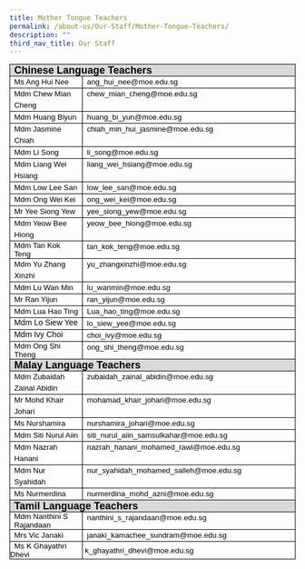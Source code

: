 ```yaml
---
title: Mother Tongue Teachers
permalink: /about-us/Our-Staff/Mother-Tongue-Teachers/
description: ""
third_nav_title: Our Staff
---
```

<table style="margin: 0px; outline: 0px; padding: 0px; border-collapse: collapse; max-width: 100%; color: rgb(0, 0, 0); font-family: Helvetica; font-size: 13px; font-style: normal; font-variant-ligatures: normal; font-variant-caps: normal; font-weight: 400; letter-spacing: normal; orphans: 2; text-align: left; text-transform: none; white-space: normal; widows: 2; word-spacing: 0px; -webkit-text-stroke-width: 0px; text-decoration-thickness: initial; text-decoration-style: initial; text-decoration-color: initial; width: 568.5pt;" width="0" cellpadding="0" cellspacing="0" border="0" class="MsoNormalTable"><tbody style="margin: 0px; outline: 0px; padding: 0px;"><tr style="margin: 0px; outline: 0px; padding: 0px; height: 14.35pt;"><td style="margin: 0px; outline: 0px; padding: 0in 5.4pt; width: 568.5pt; border: 1pt solid windowtext; background: rgb(217, 217, 217); height: 14.35pt;" valign="top" colspan="2" width="758"><p style="margin: 0px 0px 0.0001pt; outline: 0px; padding: 0px; line-height: 15pt; color: rgb(0, 0, 0); font-family: Helvetica; font-size: 13px;" class="MsoNormal"><b style="margin: 0px; outline: 0px; padding: 0px;"><span style="margin: 0px; outline: 0px; padding: 0px; font-size: 13.5pt; font-family: Arial, sans-serif;">Chinese Language Teachers</span></b><span style="margin: 0px; outline: 0px; padding: 0px; font-size: 10pt; font-family: Helvetica, sans-serif;"></span></p></td></tr><tr style="margin: 0px; outline: 0px; padding: 0px; height: 14.35pt;"><td style="margin: 0px; outline: 0px; padding: 0in 5.4pt; width: 155.9pt; border-right: 1pt solid windowtext; border-bottom: 1pt solid windowtext; border-left: 1pt solid windowtext; border-image: initial; border-top: none; height: 14.35pt;" valign="top" width="208"><p style="margin: 0px 0px 0.0001pt; outline: 0px; padding: 0px; line-height: 15pt; color: rgb(0, 0, 0); font-family: Helvetica; font-size: 13px;" class="MsoNormal"><span style="margin: 0px; outline: 0px; padding: 0px; font-size: 10pt; font-family: Arial, sans-serif;">Ms Ang Hui Nee</span><span style="margin: 0px; outline: 0px; padding: 0px; font-size: 10pt; font-family: Helvetica, sans-serif;"></span></p></td><td style="margin: 0px; outline: 0px; padding: 0in 5.4pt; width: 412.6pt; border-top: none; border-left: none; border-bottom: 1pt solid windowtext; border-right: 1pt solid windowtext; height: 14.35pt;" valign="top" width="550"><p style="margin: 0px 0px 0.0001pt; outline: 0px; padding: 0px; line-height: 15pt; color: rgb(0, 0, 0); font-family: Helvetica; font-size: 13px;" class="MsoNormal"><span style="margin: 0px; outline: 0px; padding: 0px; font-size: 10pt; font-family: Arial, sans-serif; background: white;">ang_hui_nee@moe.edu.sg</span><span style="margin: 0px; outline: 0px; padding: 0px; font-size: 10pt; font-family: Helvetica, sans-serif;"></span></p></td></tr><tr style="margin: 0px; outline: 0px; padding: 0px; height: 14.35pt;"><td style="margin: 0px; outline: 0px; padding: 0in 5.4pt; width: 155.9pt; border-right: 1pt solid windowtext; border-bottom: 1pt solid windowtext; border-left: 1pt solid windowtext; border-image: initial; border-top: none; height: 14.35pt;" valign="top" width="208"><p style="margin: 0px 0px 0.0001pt; outline: 0px; padding: 0px; line-height: 15pt; color: rgb(0, 0, 0); font-family: Helvetica; font-size: 13px;" class="MsoNormal"><span style="margin: 0px; outline: 0px; padding: 0px; font-size: 10pt; font-family: Arial, sans-serif;">Mdm Chew Mian Cheng</span><span style="margin: 0px; outline: 0px; padding: 0px; font-size: 10pt; font-family: Helvetica, sans-serif;"></span></p></td><td style="margin: 0px; outline: 0px; padding: 0in 5.4pt; width: 412.6pt; border-top: none; border-left: none; border-bottom: 1pt solid windowtext; border-right: 1pt solid windowtext; height: 14.35pt;" valign="top" width="550"><p style="margin: 0px 0px 0.0001pt; outline: 0px; padding: 0px; line-height: 15pt; color: rgb(0, 0, 0); font-family: Helvetica; font-size: 13px;" class="MsoNormal"><span style="margin: 0px; outline: 0px; padding: 0px; font-size: 10pt; font-family: Arial, sans-serif;">chew_mian_cheng@moe.edu.sg</span><span style="margin: 0px; outline: 0px; padding: 0px; font-size: 10pt; font-family: Helvetica, sans-serif;"></span></p></td></tr><tr style="margin: 0px; outline: 0px; padding: 0px; height: 14.35pt;"><td style="margin: 0px; outline: 0px; padding: 0in 5.4pt; width: 155.9pt; border-right: 1pt solid windowtext; border-bottom: 1pt solid windowtext; border-left: 1pt solid windowtext; border-image: initial; border-top: none; height: 14.35pt;" valign="top" width="208"><p style="margin: 0px 0px 0.0001pt; outline: 0px; padding: 0px; line-height: 15pt; color: rgb(0, 0, 0); font-family: Helvetica; font-size: 13px;" class="MsoNormal"><span style="margin: 0px; outline: 0px; padding: 0px; font-size: 10pt; font-family: Arial, sans-serif;">Mdm Huang Biyun</span><span style="margin: 0px; outline: 0px; padding: 0px; font-size: 10pt; font-family: Helvetica, sans-serif;"></span></p></td><td style="margin: 0px; outline: 0px; padding: 0in 5.4pt; width: 412.6pt; border-top: none; border-left: none; border-bottom: 1pt solid windowtext; border-right: 1pt solid windowtext; height: 14.35pt;" valign="top" width="550"><p style="margin: 0px 0px 0.0001pt; outline: 0px; padding: 0px; line-height: 15pt; color: rgb(0, 0, 0); font-family: Helvetica; font-size: 13px;" class="MsoNormal"><span style="margin: 0px; outline: 0px; padding: 0px; font-size: 10pt; font-family: Arial, sans-serif;">huang_bi_yun@moe.edu.sg</span><span style="margin: 0px; outline: 0px; padding: 0px; font-size: 10pt; font-family: Helvetica, sans-serif;"></span></p></td></tr><tr style="margin: 0px; outline: 0px; padding: 0px; height: 14.35pt;"><td style="margin: 0px; outline: 0px; padding: 0in 5.4pt; width: 155.9pt; border-right: 1pt solid windowtext; border-bottom: 1pt solid windowtext; border-left: 1pt solid windowtext; border-image: initial; border-top: none; height: 14.35pt;" valign="top" width="208"><p style="margin: 0px 0px 0.0001pt; outline: 0px; padding: 0px; line-height: 15pt; color: rgb(0, 0, 0); font-family: Helvetica; font-size: 13px;" class="MsoNormal"><span style="margin: 0px; outline: 0px; padding: 0px; font-size: 10pt; font-family: Arial, sans-serif;">Mdm Jasmine Chiah</span><span style="margin: 0px; outline: 0px; padding: 0px; font-size: 10pt; font-family: Helvetica, sans-serif;"></span></p></td><td style="margin: 0px; outline: 0px; padding: 0in 5.4pt; width: 412.6pt; border-top: none; border-left: none; border-bottom: 1pt solid windowtext; border-right: 1pt solid windowtext; height: 14.35pt;" valign="top" width="550"><p style="margin: 0px 0px 0.0001pt; outline: 0px; padding: 0px; line-height: 15pt; color: rgb(0, 0, 0); font-family: Helvetica; font-size: 13px;" class="MsoNormal"><span style="margin: 0px; outline: 0px; padding: 0px; font-size: 10pt; font-family: Arial, sans-serif;">chiah_min_hui_jasmine@moe.edu.sg</span><span style="margin: 0px; outline: 0px; padding: 0px; font-size: 10pt; font-family: Helvetica, sans-serif;"></span></p></td></tr><tr style="margin: 0px; outline: 0px; padding: 0px; height: 14.35pt;"><td style="margin: 0px; outline: 0px; padding: 0in 5.4pt; width: 155.9pt; border-right: 1pt solid windowtext; border-bottom: 1pt solid windowtext; border-left: 1pt solid windowtext; border-image: initial; border-top: none; height: 14.35pt;" valign="top" width="208"><p style="margin: 0px 0px 0.0001pt; outline: 0px; padding: 0px; line-height: 15pt; color: rgb(0, 0, 0); font-family: Helvetica; font-size: 13px;" class="MsoNormal"><span style="margin: 0px; outline: 0px; padding: 0px; font-size: 10pt; font-family: Arial, sans-serif;">Mdm Li Song</span><span style="margin: 0px; outline: 0px; padding: 0px; font-size: 10pt; font-family: Helvetica, sans-serif;"></span></p></td><td style="margin: 0px; outline: 0px; padding: 0in 5.4pt; width: 412.6pt; border-top: none; border-left: none; border-bottom: 1pt solid windowtext; border-right: 1pt solid windowtext; height: 14.35pt;" valign="top" width="550"><p style="margin: 0px 0px 0.0001pt; outline: 0px; padding: 0px; line-height: 15pt; color: rgb(0, 0, 0); font-family: Helvetica; font-size: 13px;" class="MsoNormal"><span style="margin: 0px; outline: 0px; padding: 0px; font-size: 10pt; font-family: Arial, sans-serif;">li_song@moe.edu.sg</span><span style="margin: 0px; outline: 0px; padding: 0px; font-size: 10pt; font-family: Helvetica, sans-serif;"></span></p></td></tr><tr style="margin: 0px; outline: 0px; padding: 0px; height: 14.35pt;"><td style="margin: 0px; outline: 0px; padding: 0in 5.4pt; width: 155.9pt; border-right: 1pt solid windowtext; border-bottom: 1pt solid windowtext; border-left: 1pt solid windowtext; border-image: initial; border-top: none; height: 14.35pt;" valign="top" width="208"><p style="margin: 0px 0px 0.0001pt; outline: 0px; padding: 0px; line-height: 15pt; color: rgb(0, 0, 0); font-family: Helvetica; font-size: 13px;" class="MsoNormal"><span style="margin: 0px; outline: 0px; padding: 0px; font-size: 10pt; font-family: Arial, sans-serif;">Mdm Liang Wei Hsiang</span><span style="margin: 0px; outline: 0px; padding: 0px; font-size: 10pt; font-family: Helvetica, sans-serif;"></span></p></td><td style="margin: 0px; outline: 0px; padding: 0in 5.4pt; width: 412.6pt; border-top: none; border-left: none; border-bottom: 1pt solid windowtext; border-right: 1pt solid windowtext; height: 14.35pt;" valign="top" width="550"><p style="margin: 0px 0px 0.0001pt; outline: 0px; padding: 0px; line-height: 15pt; color: rgb(0, 0, 0); font-family: Helvetica; font-size: 13px;" class="MsoNormal"><span style="margin: 0px; outline: 0px; padding: 0px; font-size: 10pt; font-family: Arial, sans-serif;">liang_wei_hsiang@moe.edu.sg</span><span style="margin: 0px; outline: 0px; padding: 0px; font-size: 10pt; font-family: Helvetica, sans-serif;"></span></p></td></tr><tr style="margin: 0px; outline: 0px; padding: 0px; height: 14.35pt;"><td style="margin: 0px; outline: 0px; padding: 0in 5.4pt; width: 155.9pt; border-right: 1pt solid windowtext; border-bottom: 1pt solid windowtext; border-left: 1pt solid windowtext; border-image: initial; border-top: none; height: 14.35pt;" valign="top" width="208"><p style="margin: 0px 0px 0.0001pt; outline: 0px; padding: 0px; line-height: 15pt; color: rgb(0, 0, 0); font-family: Helvetica; font-size: 13px;" class="MsoNormal"><span style="margin: 0px; outline: 0px; padding: 0px; font-size: 10pt; font-family: Arial, sans-serif;">Mdm Low Lee San</span><span style="margin: 0px; outline: 0px; padding: 0px; font-size: 10pt; font-family: Helvetica, sans-serif;"></span></p></td><td style="margin: 0px; outline: 0px; padding: 0in 5.4pt; width: 412.6pt; border-top: none; border-left: none; border-bottom: 1pt solid windowtext; border-right: 1pt solid windowtext; height: 14.35pt;" valign="top" width="550"><p style="margin: 0px 0px 0.0001pt; outline: 0px; padding: 0px; line-height: 15pt; color: rgb(0, 0, 0); font-family: Helvetica; font-size: 13px;" class="MsoNormal"><span style="margin: 0px; outline: 0px; padding: 0px; font-size: 10pt; font-family: Arial, sans-serif;">low_lee_san@moe.edu.sg</span><span style="margin: 0px; outline: 0px; padding: 0px; font-size: 10pt; font-family: Helvetica, sans-serif;"></span></p></td></tr><tr style="margin: 0px; outline: 0px; padding: 0px; height: 14.35pt;"><td style="margin: 0px; outline: 0px; padding: 0in 5.4pt; width: 155.9pt; border-right: 1pt solid windowtext; border-bottom: 1pt solid windowtext; border-left: 1pt solid windowtext; border-image: initial; border-top: none; height: 14.35pt;" valign="top" width="208"><p style="margin: 0px 0px 0.0001pt; outline: 0px; padding: 0px; line-height: 15pt; color: rgb(0, 0, 0); font-family: Helvetica; font-size: 13px;" class="MsoNormal"><span style="margin: 0px; outline: 0px; padding: 0px; font-size: 10pt; font-family: Arial, sans-serif;">Mdm Ong Wei Kei</span><span style="margin: 0px; outline: 0px; padding: 0px; font-size: 10pt; font-family: Helvetica, sans-serif;"></span></p></td><td style="margin: 0px; outline: 0px; padding: 0in 5.4pt; width: 412.6pt; border-top: none; border-left: none; border-bottom: 1pt solid windowtext; border-right: 1pt solid windowtext; height: 14.35pt;" valign="top" width="550"><p style="margin: 0px 0px 0.0001pt; outline: 0px; padding: 0px; line-height: 15pt; color: rgb(0, 0, 0); font-family: Helvetica; font-size: 13px;" class="MsoNormal"><span style="margin: 0px; outline: 0px; padding: 0px; font-size: 10pt; font-family: Arial, sans-serif;">ong_wei_kei@moe.edu.sg</span><span style="margin: 0px; outline: 0px; padding: 0px; font-size: 10pt; font-family: Helvetica, sans-serif;"></span></p></td></tr><tr style="margin: 0px; outline: 0px; padding: 0px; height: 14.35pt;"><td style="margin: 0px; outline: 0px; padding: 0in 5.4pt; width: 155.9pt; border-right: 1pt solid windowtext; border-bottom: 1pt solid windowtext; border-left: 1pt solid windowtext; border-image: initial; border-top: none; height: 14.35pt;" valign="top" width="208"><p style="margin: 0px 0px 0.0001pt; outline: 0px; padding: 0px; line-height: 15pt; color: rgb(0, 0, 0); font-family: Helvetica; font-size: 13px;" class="MsoNormal"><span style="margin: 0px; outline: 0px; padding: 0px; font-size: 10pt; font-family: Arial, sans-serif;">Mr Yee Siong Yew</span><span style="margin: 0px; outline: 0px; padding: 0px; font-size: 10pt; font-family: Helvetica, sans-serif;"></span></p></td><td style="margin: 0px; outline: 0px; padding: 0in 5.4pt; width: 412.6pt; border-top: none; border-left: none; border-bottom: 1pt solid windowtext; border-right: 1pt solid windowtext; height: 14.35pt;" valign="top" width="550"><p style="margin: 0px 0px 0.0001pt; outline: 0px; padding: 0px; line-height: 15pt; color: rgb(0, 0, 0); font-family: Helvetica; font-size: 13px;" class="MsoNormal"><span style="margin: 0px; outline: 0px; padding: 0px; font-size: 10pt; font-family: Arial, sans-serif;">yee_siong_yew@moe.edu.sg</span><span style="margin: 0px; outline: 0px; padding: 0px; font-size: 10pt; font-family: Helvetica, sans-serif;"></span></p></td></tr><tr style="margin: 0px; outline: 0px; padding: 0px; height: 14.35pt;"><td style="margin: 0px; outline: 0px; padding: 0in 5.4pt; width: 155.9pt; border-right: 1pt solid windowtext; border-bottom: 1pt solid windowtext; border-left: 1pt solid windowtext; border-image: initial; border-top: none; height: 14.35pt;" valign="top" width="208"><p style="margin: 0px 0px 0.0001pt; outline: 0px; padding: 0px; line-height: 15pt; color: rgb(0, 0, 0); font-family: Helvetica; font-size: 13px;" class="MsoNormal"><span style="margin: 0px; outline: 0px; padding: 0px; font-size: 10pt; font-family: Arial, sans-serif;">Mdm Yeow Bee Hiong</span><span style="margin: 0px; outline: 0px; padding: 0px; font-size: 10pt; font-family: Helvetica, sans-serif;"></span></p></td><td style="margin: 0px; outline: 0px; padding: 0in 5.4pt; width: 412.6pt; border-top: none; border-left: none; border-bottom: 1pt solid windowtext; border-right: 1pt solid windowtext; height: 14.35pt;" valign="top" width="550"><p style="margin: 0px 0px 0.0001pt; outline: 0px; padding: 0px; line-height: 15pt; color: rgb(0, 0, 0); font-family: Helvetica; font-size: 13px;" class="MsoNormal"><span style="margin: 0px; outline: 0px; padding: 0px; font-size: 10pt; font-family: Arial, sans-serif;">yeow_bee_hiong@moe.edu.sg</span><span style="margin: 0px; outline: 0px; padding: 0px; font-size: 10pt; font-family: Helvetica, sans-serif;"></span></p></td></tr><tr style="margin: 0px; outline: 0px; padding: 0px; height: 14.35pt;"><td style="margin: 0px; outline: 0px; padding: 0in 5.4pt; width: 155.9pt; border-right: 1pt solid windowtext; border-bottom: 1pt solid windowtext; border-left: 1pt solid windowtext; border-image: initial; border-top: none; height: 14.35pt;" valign="top" width="208"><span style="margin: 0px; outline: 0px; padding: 0px; font-family: Arial, sans-serif; font-size: 13.3333px; text-align: center;">Mdm Tan Kok Teng</span></td><td style="margin: 0px; outline: 0px; padding: 0in 5.4pt; width: 412.6pt; border-top: none; border-left: none; border-bottom: 1pt solid windowtext; border-right: 1pt solid windowtext; height: 14.35pt;" valign="top" width="550"><p style="margin: 0px 0px 0.0001pt; outline: 0px; padding: 0px; line-height: 15pt; color: rgb(0, 0, 0); font-family: Helvetica; font-size: 13px;" class="MsoNormal"><font style="margin: 0px; outline: 0px; padding: 0px;" face="Arial, sans-serif"><span style="margin: 0px; outline: 0px; padding: 0px; font-size: 13.3333px;">tan_kok_teng@moe.edu.sg</span></font></p></td></tr><tr style="margin: 0px; outline: 0px; padding: 0px; height: 14.35pt;"><td style="margin: 0px; outline: 0px; padding: 0in 5.4pt; width: 155.9pt; border-right: 1pt solid windowtext; border-bottom: 1pt solid windowtext; border-left: 1pt solid windowtext; border-image: initial; border-top: none; height: 14.35pt;" valign="top" width="208"><p style="margin: 0px 0px 0.0001pt; outline: 0px; padding: 0px; line-height: 15pt; color: rgb(0, 0, 0); font-family: Helvetica; font-size: 13px;" class="MsoNormal"><span style="margin: 0px; outline: 0px; padding: 0px; font-size: 10pt; font-family: Arial, sans-serif;">Mdm Yu Zhang Xinzhi</span><span style="margin: 0px; outline: 0px; padding: 0px; font-size: 10pt; font-family: Helvetica, sans-serif;"></span></p></td><td style="margin: 0px; outline: 0px; padding: 0in 5.4pt; width: 412.6pt; border-top: none; border-left: none; border-bottom: 1pt solid windowtext; border-right: 1pt solid windowtext; height: 14.35pt;" valign="top" width="550"><p style="margin: 0px 0px 0.0001pt; outline: 0px; padding: 0px; line-height: 15pt; color: rgb(0, 0, 0); font-family: Helvetica; font-size: 13px;" class="MsoNormal"><span style="margin: 0px; outline: 0px; padding: 0px; font-size: 10pt; font-family: Arial, sans-serif;">yu_zhangxinzhi@moe.edu.sg</span><span style="margin: 0px; outline: 0px; padding: 0px; font-size: 10pt; font-family: Helvetica, sans-serif;"></span></p></td></tr><tr style="margin: 0px; outline: 0px; padding: 0px; height: 14.35pt;"><td style="margin: 0px; outline: 0px; padding: 0in 5.4pt; width: 155.9pt; border-right: 1pt solid windowtext; border-bottom: 1pt solid windowtext; border-left: 1pt solid windowtext; border-image: initial; border-top: none; height: 14.35pt;" valign="top" width="208"><p style="margin: 0px 0px 0.0001pt; outline: 0px; padding: 0px; line-height: 15pt; color: rgb(0, 0, 0); font-family: Helvetica; font-size: 13px;" class="MsoNormal"><span style="margin: 0px; outline: 0px; padding: 0px; font-size: 10pt; font-family: Arial, sans-serif;">Mdm Lu Wan Min</span><span style="margin: 0px; outline: 0px; padding: 0px; font-size: 10pt; font-family: Helvetica, sans-serif;"></span></p></td><td style="margin: 0px; outline: 0px; padding: 0in 5.4pt; width: 412.6pt; border-top: none; border-left: none; border-bottom: 1pt solid windowtext; border-right: 1pt solid windowtext; height: 14.35pt;" valign="top" width="550"><p style="margin: 0px 0px 0.0001pt; outline: 0px; padding: 0px; line-height: 15pt; color: rgb(0, 0, 0); font-family: Helvetica; font-size: 13px;" class="MsoNormal"><span style="margin: 0px; outline: 0px; padding: 0px; font-size: 10pt; font-family: Arial, sans-serif;">lu_wanmin@moe.edu.sg</span><span style="margin: 0px; outline: 0px; padding: 0px; font-size: 10pt; font-family: Helvetica, sans-serif;"></span></p></td></tr><tr style="margin: 0px; outline: 0px; padding: 0px; height: 14.35pt;"><td style="margin: 0px; outline: 0px; padding: 0in 5.4pt; width: 155.9pt; border-right: 1pt solid windowtext; border-bottom: 1pt solid windowtext; border-left: 1pt solid windowtext; border-image: initial; border-top: none; height: 14.35pt;" valign="top" width="208"><p style="margin: 0px 0px 0.0001pt; outline: 0px; padding: 0px; line-height: 15pt; color: rgb(0, 0, 0); font-family: Helvetica; font-size: 13px;" class="MsoNormal"><span style="margin: 0px; outline: 0px; padding: 0px; font-size: 10pt; font-family: Helvetica, sans-serif;">Mr Ran Yijun</span></p></td><td style="margin: 0px; outline: 0px; padding: 0in 5.4pt; width: 412.6pt; border-top: none; border-left: none; border-bottom: 1pt solid windowtext; border-right: 1pt solid windowtext; height: 14.35pt;" valign="top" width="550"><p style="margin: 0px 0px 0.0001pt; outline: 0px; padding: 0px; line-height: 15pt; color: rgb(0, 0, 0); font-family: Helvetica; font-size: 13px;" class="MsoNormal"><span style="margin: 0px; outline: 0px; padding: 0px; font-size: 10pt; font-family: Arial, sans-serif;">ran_yijun@moe.edu.sg</span><span style="margin: 0px; outline: 0px; padding: 0px; font-size: 10pt; font-family: Helvetica, sans-serif;"></span></p></td></tr><tr style="margin: 0px; outline: 0px; padding: 0px; height: 14.35pt;"><td style="margin: 0px; outline: 0px; padding: 0in 5.4pt; width: 155.9pt; border-right: 1pt solid windowtext; border-bottom: 1pt solid windowtext; border-left: 1pt solid windowtext; border-image: initial; border-top: none; height: 14.35pt;" valign="top" width="208"><p style="margin: 0px 0px 0.0001pt; outline: 0px; padding: 0px; line-height: 15pt; color: rgb(0, 0, 0); font-family: Helvetica; font-size: 13px;" class="MsoNormal"><span style="margin: 0px; outline: 0px; padding: 0px; font-size: 10pt; font-family: Helvetica, sans-serif;">Mdm Lua Hao Ting</span></p></td><td style="margin: 0px; outline: 0px; padding: 0in 5.4pt; width: 412.6pt; border-top: none; border-left: none; border-bottom: 1pt solid windowtext; border-right: 1pt solid windowtext; height: 14.35pt;" valign="top" width="550"><p style="margin: 0px 0px 0.0001pt; outline: 0px; padding: 0px; line-height: 15pt; color: rgb(0, 0, 0); font-family: Helvetica; font-size: 13px;" class="MsoNormal"><span style="margin: 0px; outline: 0px; padding: 0px; font-size: 10pt; font-family: Arial, sans-serif;">Lua_hao_ting@moe.edu.sg</span><span style="margin: 0px; outline: 0px; padding: 0px; font-size: 10pt; font-family: Helvetica, sans-serif;"></span></p></td></tr><tr style="margin: 0px; outline: 0px; padding: 0px; height: 14.35pt;"><td style="margin: 0px; outline: 0px; padding: 0in 5.4pt; width: 155.9pt; border-right: 1pt solid windowtext; border-bottom: 1pt solid windowtext; border-left: 1pt solid windowtext; border-image: initial; border-top: none; height: 14.35pt;" valign="top" width="208"><p style="margin: 0px 0px 0.0001pt; outline: 0px; padding: 0px; line-height: normal; color: rgb(0, 0, 0); font-family: Helvetica; font-size: 13px;" class="MsoNormal"><span style="margin: 0px; outline: 0px; padding: 0px; font-size: 10.5pt; font-family: Helvetica, sans-serif;" lang="EN-SG">Mdm Lo Siew Yee</span><span style="margin: 0px; outline: 0px; padding: 0px; font-size: 10pt; font-family: Helvetica, sans-serif;"></span></p></td><td style="margin: 0px; outline: 0px; padding: 0in 5.4pt; width: 412.6pt; border-top: none; border-left: none; border-bottom: 1pt solid windowtext; border-right: 1pt solid windowtext; height: 14.35pt;" valign="top" width="550"><p style="margin: 0px 0px 0.0001pt; outline: 0px; padding: 0px; line-height: 15pt; color: rgb(0, 0, 0); font-family: Helvetica; font-size: 13px;" class="MsoNormal"><span style="margin: 0px; outline: 0px; padding: 0px; font-size: 10pt; font-family: Helvetica, sans-serif; background: white;">lo_siew_yee@moe.edu.sg</span><span style="margin: 0px; outline: 0px; padding: 0px; font-size: 10pt; font-family: Helvetica, sans-serif;"></span></p></td></tr><tr style="margin: 0px; outline: 0px; padding: 0px; height: 14.35pt;"><td style="margin: 0px; outline: 0px; padding: 0in 5.4pt; width: 155.9pt; border-right: 1pt solid windowtext; border-bottom: 1pt solid windowtext; border-left: 1pt solid windowtext; border-image: initial; border-top: none; height: 14.35pt;" valign="top" width="208"><p style="margin: 0px 0px 0.0001pt; outline: 0px; padding: 0px; line-height: normal; color: rgb(0, 0, 0); font-family: Helvetica; font-size: 13px;" class="MsoNormal"><span style="margin: 0px; outline: 0px; padding: 0px; font-size: 10.5pt; font-family: Helvetica, sans-serif;" lang="EN-SG">Mdm Ivy Choi</span></p></td><td style="margin: 0px; outline: 0px; padding: 0in 5.4pt; width: 412.6pt; border-top: none; border-left: none; border-bottom: 1pt solid windowtext; border-right: 1pt solid windowtext; height: 14.35pt;" valign="top" width="550"><p style="margin: 0px 0px 0.0001pt; outline: 0px; padding: 0px; line-height: 15pt; color: rgb(0, 0, 0); font-family: Helvetica; font-size: 13px;" class="MsoNormal"><span style="margin: 0px; outline: 0px; padding: 0px; font-size: 10pt; font-family: Helvetica, sans-serif; background: white;">choi_ivy@moe.edu.sg</span></p></td></tr><tr style="margin: 0px; outline: 0px; padding: 0px; height: 14.35pt;"><td style="margin: 0px; outline: 0px; padding: 0in 5.4pt; width: 155.9pt; border-right: 1pt solid windowtext; border-bottom: 1pt solid windowtext; border-left: 1pt solid windowtext; border-image: initial; border-top: none; height: 14.35pt;" valign="top" width="208"><p style="margin: 0px 0px 0.0001pt; outline: 0px; padding: 0px; line-height: normal; color: rgb(0, 0, 0); font-family: Helvetica; font-size: 13px;" class="MsoNormal"><span style="margin: 0px; outline: 0px; padding: 0px; font-size: 10pt; font-family: Helvetica, sans-serif;" lang="EN-GB">Mdm Ong Shi Theng</span><span style="margin: 0px; outline: 0px; padding: 0px; font-size: 10.5pt; font-family: Helvetica, sans-serif;" lang="EN-SG"></span></p></td><td style="margin: 0px; outline: 0px; padding: 0in 5.4pt; width: 412.6pt; border-top: none; border-left: none; border-bottom: 1pt solid windowtext; border-right: 1pt solid windowtext; height: 14.35pt;" valign="top" width="550"><p style="margin: 0px 0px 0.0001pt; outline: 0px; padding: 0px; line-height: 15pt; color: rgb(0, 0, 0); font-family: Helvetica; font-size: 13px;" class="MsoNormal"><span style="margin: 0px; outline: 0px; padding: 0px; font-size: 10pt; font-family: Helvetica, sans-serif;">ong_shi_theng@moe.edu.sg<span style="margin: 0px; outline: 0px; padding: 0px; background: white;"></span></span></p></td></tr><tr style="margin: 0px; outline: 0px; padding: 0px; height: 14.35pt;"><td style="margin: 0px; outline: 0px; padding: 0in 5.4pt; width: 568.5pt; border-right: 1pt solid windowtext; border-bottom: 1pt solid windowtext; border-left: 1pt solid windowtext; border-image: initial; border-top: none; background: rgb(217, 217, 217); height: 14.35pt;" valign="top" colspan="2" width="758"><p style="margin: 0px 0px 0.0001pt; outline: 0px; padding: 0px; line-height: 15pt; color: rgb(0, 0, 0); font-family: Helvetica; font-size: 13px;" class="MsoNormal"><b style="margin: 0px; outline: 0px; padding: 0px;"><span style="margin: 0px; outline: 0px; padding: 0px; font-size: 13.5pt; font-family: Arial, sans-serif;">Malay Language Teachers</span></b><span style="margin: 0px; outline: 0px; padding: 0px; font-size: 10pt; font-family: Helvetica, sans-serif;"></span></p></td></tr><tr style="margin: 0px; outline: 0px; padding: 0px; height: 14.35pt;"><td style="margin: 0px; outline: 0px; padding: 0in 5.4pt; width: 155.9pt; border-right: 1pt solid windowtext; border-bottom: 1pt solid windowtext; border-left: 1pt solid windowtext; border-image: initial; border-top: none; height: 14.35pt;" valign="top" width="208"><p style="margin: 0px 0px 0.0001pt; outline: 0px; padding: 0px; line-height: 15pt; color: rgb(0, 0, 0); font-family: Helvetica; font-size: 13px;" class="MsoNormal"><span style="margin: 0px; outline: 0px; padding: 0px; font-size: 10pt; font-family: Helvetica, sans-serif;">Mdm Zubaidah Zainal Abidin</span></p></td><td style="margin: 0px; outline: 0px; padding: 0in 5.4pt; width: 412.6pt; border-top: none; border-left: none; border-bottom: 1pt solid windowtext; border-right: 1pt solid windowtext; height: 14.35pt;" valign="top" width="550"><p style="margin: 0px 0px 0.0001pt; outline: 0px; padding: 0px; line-height: 15pt; color: rgb(0, 0, 0); font-family: Helvetica; font-size: 13px;" class="MsoNormal"><span style="margin: 0px; outline: 0px; padding: 0px; font-size: 10pt; font-family: Arial, sans-serif;">zubaidah_zainal_abidin@moe.edu.sg</span><span style="margin: 0px; outline: 0px; padding: 0px; font-size: 10pt; font-family: Helvetica, sans-serif;"></span></p></td></tr><tr style="margin: 0px; outline: 0px; padding: 0px; height: 14.35pt;"><td style="margin: 0px; outline: 0px; padding: 0in 5.4pt; width: 155.9pt; border-right: 1pt solid windowtext; border-bottom: 1pt solid windowtext; border-left: 1pt solid windowtext; border-image: initial; border-top: none; height: 14.35pt;" valign="top" width="208"><p style="margin: 0px 0px 0.0001pt; outline: 0px; padding: 0px; line-height: 15pt; color: rgb(0, 0, 0); font-family: Helvetica; font-size: 13px;" class="MsoNormal"><span style="margin: 0px; outline: 0px; padding: 0px; font-size: 10pt; font-family: Arial, sans-serif;">Mr&nbsp;</span><span style="margin: 0px; outline: 0px; padding: 0px; font-size: 10pt; font-family: Helvetica, sans-serif;">Mohd Khair Johari</span></p></td><td style="margin: 0px; outline: 0px; padding: 0in 5.4pt; width: 412.6pt; border-top: none; border-left: none; border-bottom: 1pt solid windowtext; border-right: 1pt solid windowtext; height: 14.35pt;" valign="top" width="550"><p style="margin: 0px 0px 0.0001pt; outline: 0px; padding: 0px; line-height: 15pt; color: rgb(0, 0, 0); font-family: Helvetica; font-size: 13px;" class="MsoNormal"><span style="margin: 0px; outline: 0px; padding: 0px; font-size: 10pt; font-family: Arial, sans-serif;">mohamad_khair_johari@moe.edu.sg</span><span style="margin: 0px; outline: 0px; padding: 0px; font-size: 10pt; font-family: Helvetica, sans-serif;"></span></p></td></tr><tr style="margin: 0px; outline: 0px; padding: 0px; height: 14.35pt;"><td style="margin: 0px; outline: 0px; padding: 0in 5.4pt; width: 155.9pt; border-right: 1pt solid windowtext; border-bottom: 1pt solid windowtext; border-left: 1pt solid windowtext; border-image: initial; border-top: none; height: 14.35pt;" valign="top" width="208"><p style="margin: 0px 0px 0.0001pt; outline: 0px; padding: 0px; line-height: 15pt; color: rgb(0, 0, 0); font-family: Helvetica; font-size: 13px;" class="MsoNormal"><span style="margin: 0px; outline: 0px; padding: 0px; font-size: 10pt; font-family: Arial, sans-serif;">Ms Nurshamira</span><span style="margin: 0px; outline: 0px; padding: 0px; font-size: 10pt; font-family: Helvetica, sans-serif;"></span></p></td><td style="margin: 0px; outline: 0px; padding: 0in 5.4pt; width: 412.6pt; border-top: none; border-left: none; border-bottom: 1pt solid windowtext; border-right: 1pt solid windowtext; height: 14.35pt;" valign="top" width="550"><p style="margin: 0px 0px 0.0001pt; outline: 0px; padding: 0px; line-height: 15pt; color: rgb(0, 0, 0); font-family: Helvetica; font-size: 13px;" class="MsoNormal"><span style="margin: 0px; outline: 0px; padding: 0px; font-size: 10pt; font-family: Arial, sans-serif;">nurshamira_johari@moe.edu.sg</span><span style="margin: 0px; outline: 0px; padding: 0px; font-size: 10pt; font-family: Helvetica, sans-serif;"></span></p></td></tr><tr style="margin: 0px; outline: 0px; padding: 0px; height: 14.35pt;"><td style="margin: 0px; outline: 0px; padding: 0in 5.4pt; width: 155.9pt; border-right: 1pt solid windowtext; border-bottom: 1pt solid windowtext; border-left: 1pt solid windowtext; border-image: initial; border-top: none; height: 14.35pt;" valign="top" width="208"><p style="margin: 0px 0px 0.0001pt; outline: 0px; padding: 0px; line-height: 15pt; color: rgb(0, 0, 0); font-family: Helvetica; font-size: 13px;" class="MsoNormal"><span style="margin: 0px; outline: 0px; padding: 0px; font-size: 10pt; font-family: Arial, sans-serif;">Mdm Siti Nurul Aiin</span><span style="margin: 0px; outline: 0px; padding: 0px; font-size: 10pt; font-family: Helvetica, sans-serif;"></span></p></td><td style="margin: 0px; outline: 0px; padding: 0in 5.4pt; width: 412.6pt; border-top: none; border-left: none; border-bottom: 1pt solid windowtext; border-right: 1pt solid windowtext; height: 14.35pt;" valign="top" width="550"><p style="margin: 0px 0px 0.0001pt; outline: 0px; padding: 0px; line-height: 15pt; color: rgb(0, 0, 0); font-family: Helvetica; font-size: 13px;" class="MsoNormal"><span style="margin: 0px; outline: 0px; padding: 0px; font-size: 10pt; font-family: Arial, sans-serif;">siti_nurul_aiin_samsulkahar@moe.edu.sg</span><span style="margin: 0px; outline: 0px; padding: 0px; font-size: 10pt; font-family: Helvetica, sans-serif;"></span></p></td></tr><tr style="margin: 0px; outline: 0px; padding: 0px; height: 14.35pt;"><td style="margin: 0px; outline: 0px; padding: 0in 5.4pt; width: 155.9pt; border-right: 1pt solid windowtext; border-bottom: 1pt solid windowtext; border-left: 1pt solid windowtext; border-image: initial; border-top: none; height: 14.35pt;" valign="top" width="208"><p style="margin: 0px 0px 0.0001pt; outline: 0px; padding: 0px; line-height: 15pt; color: rgb(0, 0, 0); font-family: Helvetica; font-size: 13px;" class="MsoNormal"><span style="margin: 0px; outline: 0px; padding: 0px; font-size: 10pt; font-family: Arial, sans-serif;">Mdm Nazrah Hanani</span><span style="margin: 0px; outline: 0px; padding: 0px; font-size: 10pt; font-family: Helvetica, sans-serif;"></span></p></td><td style="margin: 0px; outline: 0px; padding: 0in 5.4pt; width: 412.6pt; border-top: none; border-left: none; border-bottom: 1pt solid windowtext; border-right: 1pt solid windowtext; height: 14.35pt;" valign="top" width="550"><p style="margin: 0px 0px 0.0001pt; outline: 0px; padding: 0px; line-height: 15pt; color: rgb(0, 0, 0); font-family: Helvetica; font-size: 13px;" class="MsoNormal"><span style="margin: 0px; outline: 0px; padding: 0px; font-size: 10pt; font-family: Arial, sans-serif;">nazrah_hanani_mohamed_rawi@moe.edu.sg</span><span style="margin: 0px; outline: 0px; padding: 0px; font-size: 10pt; font-family: Helvetica, sans-serif;"></span></p></td></tr><tr style="margin: 0px; outline: 0px; padding: 0px; height: 14.35pt;"><td style="margin: 0px; outline: 0px; padding: 0in 5.4pt; width: 155.9pt; border-right: 1pt solid windowtext; border-bottom: 1pt solid windowtext; border-left: 1pt solid windowtext; border-image: initial; border-top: none; height: 14.35pt;" valign="top" width="208"><p style="margin: 0px 0px 0.0001pt; outline: 0px; padding: 0px; line-height: 15pt; color: rgb(0, 0, 0); font-family: Helvetica; font-size: 13px;" class="MsoNormal"><span style="margin: 0px; outline: 0px; padding: 0px; font-size: 10pt; font-family: Arial, sans-serif;">Mdm Nur Syahidah</span><span style="margin: 0px; outline: 0px; padding: 0px; font-size: 10pt; font-family: Helvetica, sans-serif;"></span></p></td><td style="margin: 0px; outline: 0px; padding: 0in 5.4pt; width: 412.6pt; border-top: none; border-left: none; border-bottom: 1pt solid windowtext; border-right: 1pt solid windowtext; height: 14.35pt;" valign="top" width="550"><p style="margin: 0px 0px 0.0001pt; outline: 0px; padding: 0px; line-height: 15pt; color: rgb(0, 0, 0); font-family: Helvetica; font-size: 13px;" class="MsoNormal"><span style="margin: 0px; outline: 0px; padding: 0px; font-size: 10pt; font-family: Arial, sans-serif;">nur_syahidah_mohamed_salleh@moe.edu.sg</span><span style="margin: 0px; outline: 0px; padding: 0px; font-size: 10pt; font-family: Helvetica, sans-serif;"></span></p></td></tr><tr style="margin: 0px; outline: 0px; padding: 0px; height: 14.35pt;"><td style="margin: 0px; outline: 0px; padding: 0in 5.4pt; width: 155.9pt; border-right: 1pt solid windowtext; border-bottom: 1pt solid windowtext; border-left: 1pt solid windowtext; border-image: initial; border-top: none; height: 14.35pt;" valign="top" width="208"><p style="margin: 0px 0px 0.0001pt; outline: 0px; padding: 0px; line-height: 15pt; color: rgb(0, 0, 0); font-family: Helvetica; font-size: 13px;" class="MsoNormal"><span style="margin: 0px; outline: 0px; padding: 0px; font-size: 10pt; font-family: Arial, sans-serif;">Ms Nurmerdina</span><span style="margin: 0px; outline: 0px; padding: 0px; font-size: 10pt; font-family: Helvetica, sans-serif;"></span></p></td><td style="margin: 0px; outline: 0px; padding: 0in 5.4pt; width: 412.6pt; border-top: none; border-left: none; border-bottom: 1pt solid windowtext; border-right: 1pt solid windowtext; height: 14.35pt;" valign="top" width="550"><p style="margin: 0px 0px 0.0001pt; outline: 0px; padding: 0px; line-height: 15pt; color: rgb(0, 0, 0); font-family: Helvetica; font-size: 13px;" class="MsoNormal"><span style="margin: 0px; outline: 0px; padding: 0px; font-size: 10pt; font-family: Arial, sans-serif;">nurmerdina_mohd_azni@moe.edu.sg</span><span style="margin: 0px; outline: 0px; padding: 0px; font-size: 10pt; font-family: Helvetica, sans-serif;"></span></p></td></tr><tr style="margin: 0px; outline: 0px; padding: 0px; height: 14.35pt;"><td style="margin: 0px; outline: 0px; padding: 0in 5.4pt; width: 568.5pt; border-right: 1pt solid windowtext; border-bottom: 1pt solid windowtext; border-left: 1pt solid windowtext; border-image: initial; border-top: none; background: rgb(217, 217, 217); height: 14.35pt;" valign="top" colspan="2" width="758"><p style="margin: 0px 0px 0.0001pt; outline: 0px; padding: 0px; line-height: 15pt; color: rgb(0, 0, 0); font-family: Helvetica; font-size: 13px;" class="MsoNormal"><b style="margin: 0px; outline: 0px; padding: 0px;"><span style="margin: 0px; outline: 0px; padding: 0px; font-size: 13.5pt; font-family: Arial, sans-serif;">Tamil Language Teachers</span></b><span style="margin: 0px; outline: 0px; padding: 0px; font-size: 10pt; font-family: Helvetica, sans-serif;"></span></p></td></tr><tr style="margin: 0px; outline: 0px; padding: 0px; height: 14.35pt;"><td style="margin: 0px; outline: 0px; padding: 0in 5.4pt; width: 155.9pt; border-right: 1pt solid windowtext; border-bottom: 1pt solid windowtext; border-left: 1pt solid windowtext; border-image: initial; border-top: none; height: 14.35pt;" valign="top" width="208"><p style="margin: 0px 0px 0.0001pt; outline: 0px; padding: 0px; line-height: normal; color: rgb(0, 0, 0); font-family: Helvetica; font-size: 13px;" class="MsoNormal"><span style="margin: 0px; outline: 0px; padding: 0px; font-size: 10pt; font-family: Helvetica, sans-serif;">Mdm Nanthini S Rajandaan</span></p></td><td style="margin: 0px; outline: 0px; padding: 0in 5.4pt; width: 412.6pt; border-top: none; border-left: none; border-bottom: 1pt solid windowtext; border-right: 1pt solid windowtext; height: 14.35pt;" valign="top" width="550"><p style="margin: 0px 0px 0.0001pt; outline: 0px; padding: 0px; line-height: 15pt; color: rgb(0, 0, 0); font-family: Helvetica; font-size: 13px;" class="MsoNormal"><span style="margin: 0px; outline: 0px; padding: 0px; font-size: 10pt; font-family: Arial, sans-serif;">nanthini_s_rajandaan@moe.edu.sg</span><span style="margin: 0px; outline: 0px; padding: 0px; font-size: 10pt; font-family: Helvetica, sans-serif;"></span></p></td></tr><tr style="margin: 0px; outline: 0px; padding: 0px; height: 14.35pt;"><td style="margin: 0px; outline: 0px; padding: 0in 5.4pt; width: 155.9pt; border-right: 1pt solid windowtext; border-bottom: 1pt solid windowtext; border-left: 1pt solid windowtext; border-image: initial; border-top: none; height: 14.35pt;" valign="top" width="208"><p style="margin: 0px 0px 0.0001pt; outline: 0px; padding: 0px; line-height: 15pt; color: rgb(0, 0, 0); font-family: Helvetica; font-size: 13px;" class="MsoNormal"><span style="margin: 0px; outline: 0px; padding: 0px; font-size: 10pt; font-family: Arial, sans-serif;"><a style="margin: 0px; outline: 0px; padding: 0px; color: rgb(255, 132, 0); text-decoration: none;" href="https://rivervalepri-moe-edu-sg-admin.cwp.sg/about-us/staff/goog_1139674190"><span style="margin: 0px; outline: 0px; padding: 0px; color: black;">Mrs Vic Janaki</span></a></span><span style="margin: 0px; outline: 0px; padding: 0px; font-size: 10pt; font-family: Helvetica, sans-serif;"></span></p></td><td style="margin: 0px; outline: 0px; padding: 0in 5.4pt; width: 412.6pt; border-top: none; border-left: none; border-bottom: 1pt solid windowtext; border-right: 1pt solid windowtext; height: 14.35pt;" valign="top" width="550"><p style="margin: 0px 0px 0.0001pt; outline: 0px; padding: 0px; line-height: 15pt; color: rgb(0, 0, 0); font-family: Helvetica; font-size: 13px;" class="MsoNormal"><span style="margin: 0px; outline: 0px; padding: 0px; font-size: 10pt; font-family: Arial, sans-serif;">janaki_kamachee_sundram@moe.edu.sg</span><span style="margin: 0px; outline: 0px; padding: 0px; font-size: 10pt; font-family: Helvetica, sans-serif;"></span></p></td></tr><tr style="margin: 0px; outline: 0px; padding: 0px;"><td style="margin: 0px; outline: 0px; padding: 0in; border-right: 1pt solid windowtext; border-bottom: 1pt solid windowtext; border-left: 1pt solid windowtext; border-image: initial; border-top: none;"><p style="margin: 0px 0px 0.0001pt; outline: 0px; padding: 0px; line-height: normal; color: rgb(0, 0, 0); font-family: Helvetica; font-size: 13px;" class="MsoNormal"><span style="margin: 0px; outline: 0px; padding: 0px; font-size: 10pt; font-family: Helvetica, sans-serif;">&nbsp; Ms K Ghayathri Dhevi</span></p></td><td style="margin: 0px; outline: 0px; padding: 0in; border-top: none; border-left: none; border-bottom: 1pt solid windowtext; border-right: 1pt solid windowtext;"><p style="margin: 0px 0px 0.0001pt; outline: 0px; padding: 0px; line-height: normal; color: rgb(0, 0, 0); font-family: Helvetica; font-size: 13px;" class="MsoNormal"><span style="margin: 0px; outline: 0px; padding: 0px; font-size: 10pt; font-family: Helvetica, sans-serif;">&nbsp;k_ghayathri_dhevi@moe.edu.sg</span></p></td></tr></tbody></table>